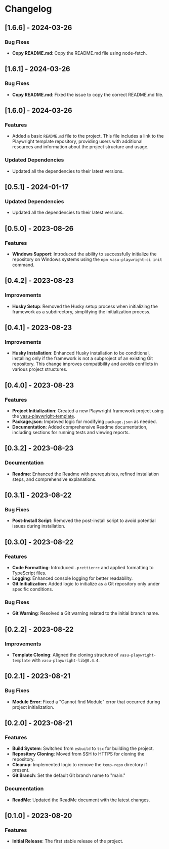 # Changelog

## [1.6.6] - 2024-03-26

### Bug Fixes

- **Copy README.md**: Copy the README.md file using node-fetch.

## [1.6.1] - 2024-03-26

### Bug Fixes

- **Copy README.md**: Fixed the issue to copy the correct README.md file.

## [1.6.0] - 2024-03-26

### Features

- Added a basic `README.md` file to the project. This file includes a link to the Playwright template repository, providing users with additional resources and information about the project structure and usage.

### Updated Dependencies

- Updated all the dependencies to their latest versions.

## [0.5.1] - 2024-01-17

### Updated Dependencies

- Updated all the dependencies to their latest versions.

## [0.5.0] - 2023-08-26

### Features

- **Windows Support**: Introduced the ability to successfully initialize the repository on Windows systems using the `npm vasu-playwright-ci init` command.

## [0.4.2] - 2023-08-23

### Improvements

- **Husky Setup**: Removed the Husky setup process when initializing the framework as a subdirectory, simplifying the initialization process.

## [0.4.1] - 2023-08-23

### Improvements

- **Husky Installation**: Enhanced Husky installation to be conditional, installing only if the framework is not a subproject of an existing Git repository. This change improves compatibility and avoids conflicts in various project structures.

## [0.4.0] - 2023-08-23

### Features

- **Project Initialization**: Created a new Playwright framework project using the [vasu-playwright-template](https://github.com/vasu31dev/playwright-ts-template).
- **Package.json**: Improved logic for modifying `package.json` as needed.
- **Documentation**: Added comprehensive Readme documentation, including sections for running tests and viewing reports.

## [0.3.2] - 2023-08-23

### Documentation

- **Readme**: Enhanced the Readme with prerequisites, refined installation steps, and comprehensive explanations.

## [0.3.1] - 2023-08-22

### Bug Fixes

- **Post-Install Script**: Removed the post-install script to avoid potential issues during installation.

## [0.3.0] - 2023-08-22

### Features

- **Code Formatting**: Introduced `.prettierrc` and applied formatting to TypeScript files.
- **Logging**: Enhanced console logging for better readability.
- **Git Initialization**: Added logic to initialize as a Git repository only under specific conditions.

### Bug Fixes

- **Git Warning**: Resolved a Git warning related to the initial branch name.

## [0.2.2] - 2023-08-22

### Improvements

- **Template Cloning**: Aligned the cloning structure of `vasu-playwright-template` with `vasu-playwright-lib@0.4.4`.

## [0.2.1] - 2023-08-21

### Bug Fixes

- **Module Error**: Fixed a "Cannot find Module" error that occurred during project initialization.

## [0.2.0] - 2023-08-21

### Features

- **Build System**: Switched from `esbuild` to `tsc` for building the project.
- **Repository Cloning**: Moved from SSH to HTTPS for cloning the repository.
- **Cleanup**: Implemented logic to remove the `temp-repo` directory if present.
- **Git Branch**: Set the default Git branch name to "main."

### Documentation

- **ReadMe**: Updated the ReadMe document with the latest changes.

## [0.1.0] - 2023-08-20

### Features

- **Initial Release**: The first stable release of the project.
